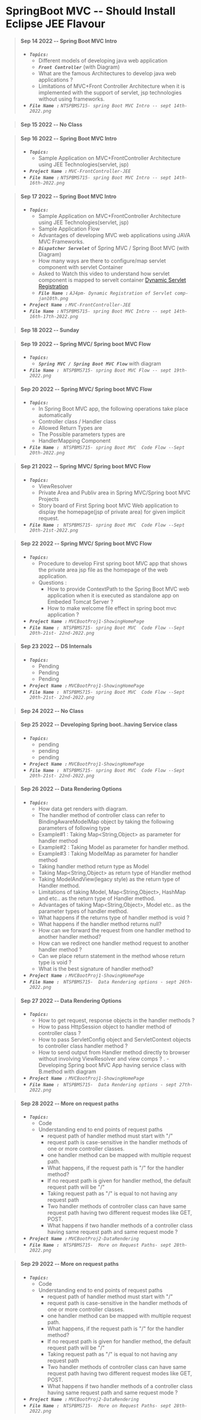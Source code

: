 # SpringBoot MVC -- Should Install Eclipse JEE Flavour

> #### Sep 14 2022 -- Spring Boot MVC Intro
> - <em>**`Topics:`**</em>
>     - Different models of developing java web application
>     -  <em>**`Front Controller`**</em> (with Diagram)
>     - What are the famous Architectures to develop java web applications ?
>     - Limitations of MVC+Front Controller Architecture when it is implemented with the support of servlet, jsp technologies without using frameworks.
> - <em>**`File Name :`**</em> *`NTSPBMS715- spring Boot MVC Intro -- sept 14th-2022.png`*

> #### Sep 15 2022 -- No Class

> #### Sep 16 2022 -- Spring Boot MVC Intro
> - <em>**`Topics:`**</em>
>     - Sample Application on MVC+FrontController Architecture using JEE Technologies(servlet, jsp)
> - <em>**`Project Name :`**</em> *`MVC-FrontController-JEE`*
> - <em>**`File Name :`**</em> *`NTSPBMS715- spring Boot MVC Intro -- sept 14th-16th-2022.png`*

> #### Sep 17 2022 -- Spring Boot MVC Intro
> - <em>**`Topics:`**</em>
>     - Sample Application on MVC+FrontController Architecture using JEE Technologies(servlet, jsp)
>     - Sample Application Flow
>     - Advantages of developing MVC web applications using JAVA MVC Frameworks.
>     - <em>**`Dispatcher Servelet`**</em> of Spring MVC / Spring Boot MVC (with Diagram)
>     - How many ways are there to configure/map servlet component with servlet Container
>     - Asked to Watch this video to understand how servlet component is mapped to servelt container [Dynamic Servlet Registration](https://www.youtube.com/watch?v=aRscgj17HuI)
>     - <em>**`File Name :`**</em> *`AJ4pm- Dynamic Registration of Servlet comp-jan10th.png`*
> - <em>**`Project Name :`**</em> *`MVC-FrontController-JEE`*
> - <em>**`File Name :`**</em> *`NTSPBMS715- spring Boot MVC Intro -- sept 14th-16th-17th-2022.png`*

> #### Sep 18 2022 -- Sunday

> #### Sep 19 2022 -- Spring MVC/ Spring boot MVC Flow
> - <em>**`Topics:`**</em>
>     - <em>**`Spring MVC / Spring Boot MVC Flow`**</em> with diagram
> - <em>**`File Name : `**</em> *`NTSPBMS715- spring Boot MVC Flow -- sept 19th-2022.png`*


> #### Sep 20 2022 -- Spring MVC/ Spring boot MVC Flow
> - <em>**`Topics:`**</em>
>     - In Spring Boot MVC app, the following operations take place automatically
>     - Controller class / Handler class
>     - Allowed Return Types are
>     - The Possible parameters types are
>     - HandlerMapping Component
> - <em>**`File Name : `**</em> *`NTSPBMS715- spring Boot MVC  Code Flow --Sept 20th-2022.png`*

> #### Sep 21 2022 -- Spring MVC/ Spring boot MVC Flow
> - <em>**`Topics:`**</em>
>     - ViewResolver
>     - Private Area and Publiv area in Spring MVC/Spring boot MVC Projects
>     - Story board of First Spring boot MVC Web application to display the homepage(jsp of private area) for given implicit request.
> - <em>**`File Name : `**</em> *`NTSPBMS715- spring Boot MVC  Code Flow --Sept 20th-21st-2022.png`*

> #### Sep 22 2022 -- Spring MVC/ Spring boot MVC Flow
> - <em>**`Topics:`**</em>
>     - Procedure to develop First spring boot MVC app that shows the private area jsp file as the homepage of the web application.
>     - Questions :
>         - How to provide ContextPath to the Spring Boot MVC web application when it is executed as standalone app on Embeded Tomcat Server ?
>         - How to make welcome file effect in spring boot mvc application ?
> - <em>**`Project Name :`**</em> *`MVCBootProj1-ShowingHomePage`*
> - <em>**`File Name : `**</em> *`NTSPBMS715- spring Boot MVC  Code Flow --Sept 20th-21st- 22nd-2022.png`*

> #### Sep 23 2022 -- DS Internals
> - <em>**`Topics:`**</em>
>     - Pending
>     - Pending
>     - Pending
> - <em>**`Project Name :`**</em> *`MVCBootProj1-ShowingHomePage`*
> - <em>**`File Name : `**</em> *`NTSPBMS715- spring Boot MVC  Code Flow --Sept 20th-21st- 22nd-2022.png`*

> #### Sep 24 2022 -- No Class

> #### Sep 25 2022 -- Developing Spring boot..having Service class
> - <em>**`Topics:`**</em>
>     - pending
>     - pending
>     - pending
> - <em>**`Project Name :`**</em> *`MVCBootProj1-ShowingHomePage`*
> - <em>**`File Name : `**</em> *`NTSPBMS715- spring Boot MVC  Code Flow --Sept 20th-21st- 22nd-2022.png`*

> #### Sep 26 2022 -- Data Rendering Options
> - <em>**`Topics:`**</em>
>     - How data get renders with diagram.
>     - The handler method of controller class can refer to BindingAwareModelMap object by taking the following parameters of following type
>     - Example#1 : Taking Map<String,Object> as parameter for handler method
>     - Example#2 : Taking Model as parameter for handler method.
>     - Example#3 : Taking ModelMap as parameter for handler method
>     - Taking handler method return type as Model
>     - Taking Map<String,Object> as return type of Handler method
>     - Taking ModelAndView(legacy style) as the return type of Handler method.
>     - Limitations of taking Model, Map<String,Object>, HashMap and etc.. as the return type of Handler method.
>     - Advantages of taking Map<String,Object>, Model etc.. as the parameter types of handler method.
>     - What happens if the returns type of handler method is void ?
>     - What happens if the handler method returns null?
>     - How can we forward the request from one handler method to another handler method?
>     - How can we redirect one handler method request to another handler method ?
>     - Can we place return statement in the method whose return type is void ?
>     - What is the best signature of handler method?
> - <em>**`Project Name :`**</em> *`MVCBootProj1-ShowingHomePage`*
> - <em>**`File Name : `**</em> *`NTSPBMS715-  Data Rendering options - sept 26th-2022.png`*


> #### Sep 27 2022 -- Data Rendering Options
> - <em>**`Topics:`**</em>
>     - How to get request, response objects in the handler methods ?
>     - How to pass HttpSession object to handler method of controller class ?
>     - How to pass ServletConfig object and ServletContext objects to controller class handler method ?
>     - How to send output from Handler method directly to browser without involving ViewResolver and view comps ?
>.    - Developing Spring boot MVC App having service class with B.method with diagram
> - <em>**`Project Name :`**</em> *`MVCBootProj1-ShowingHomePage`*
> - <em>**`File Name : `**</em> *`NTSPBMS715-  Data Rendering options - sept 27th-2022.png`*

> #### Sep 28 2022 -- More on request paths
> - <em>**`Topics:`**</em>
>     - Code
>     - Understanding end to end points of request paths
>          - request path of handler method must start with "/"
>          - request path is case-sensitive in the handler methods of one or more controller classes.
>          - one handler method can be mapped with multiple request path.
>          - What happens, if the request path is "/" for the handler method?
>          - If no request path is given for handler method, the default request path will be "/"
>          - Taking request path as "/" is equal to not having any request path
>          - Two handler methods of controller class can have same request path having two different request modes like GET, POST.
>          - What happens if two handler methods of a controller class having same request path and same request mode ?
> - <em>**`Project Name :`**</em> *`MVCBootProj2-DataRendering`*
> - <em>**`File Name : `**</em> *`NTSPBMS715-  More on Request Paths- sept 28th-2022.png`*

> #### Sep 29 2022 -- More on request paths
> - <em>**`Topics:`**</em>
>     - Code
>     - Understanding end to end points of request paths
>          - request path of handler method must start with "/"
>          - request path is case-sensitive in the handler methods of one or more controller classes.
>          - one handler method can be mapped with multiple request path.
>          - What happens, if the request path is "/" for the handler method?
>          - If no request path is given for handler method, the default request path will be "/"
>          - Taking request path as "/" is equal to not having any request path
>          - Two handler methods of controller class can have same request path having two different request modes like GET, POST.
>          - What happens if two handler methods of a controller class having same request path and same request mode ?
> - <em>**`Project Name :`**</em> *`MVCBootProj2-DataRendering`*
> - <em>**`File Name : `**</em> *`NTSPBMS715-  More on Request Paths- sept 28th-2022.png`*
